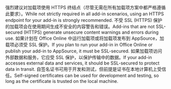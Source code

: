 <span data-ttu-id="3d049-101">强烈建议对加载项使用 HTTPS 终结点（尽管无需在所有加载项方案中都严格遵循此要求）。</span><span class="sxs-lookup"><span data-stu-id="3d049-101">While not strictly required in all add-in scenarios, using an HTTPS endpoint for your add-in is strongly recommended.</span></span> <span data-ttu-id="3d049-102">不受 SSL (HTTPS) 保护的加载项会在使用期间生成不安全的内容警告和错误。</span><span class="sxs-lookup"><span data-stu-id="3d049-102">Add-ins that are not SSL-secured (HTTPS) generate unsecure content warnings and errors during use.</span></span> <span data-ttu-id="3d049-103">如果计划在 Office Online 中运行加载项或将加载项发布到 AppSource，加载项必须受 SSL 保护。</span><span class="sxs-lookup"><span data-stu-id="3d049-103">If you plan to run your add-in in Office Online or publish your add-in to AppSource, it must be SSL-secured.</span></span> <span data-ttu-id="3d049-104">如果加载项访问外部数据和服务，它应受 SSL 保护，以保护传输中的数据。</span><span class="sxs-lookup"><span data-stu-id="3d049-104">If your add-in accesses external data and services, it should be SSL-secured to protect data in transit.</span></span> <span data-ttu-id="3d049-105">自签名证书可用于开发和测试，但前提是证书在本地计算机上受信任。</span><span class="sxs-lookup"><span data-stu-id="3d049-105">Self-signed certificates can be used for development and testing, so long as the certificate is trusted on the local machine.</span></span>

